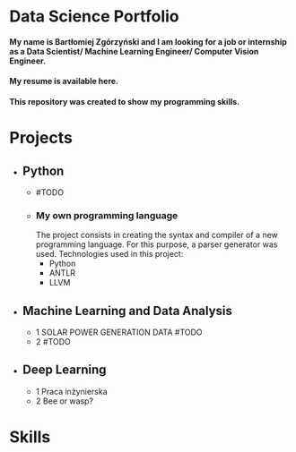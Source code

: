 # Data Science Portfolio

#### My name is Bartłomiej Zgórzyński and I am looking for a job or internship as a Data Scientist/ Machine Learning Engineer/ Computer Vision Engineer.
#### My resume is available here.
#### This repository was created to show my programming skills.

# Projects

- ## Python
  - #TODO
  - ### My own programming language
    The project consists in creating the syntax and compiler of a new programming language. For this purpose, a parser generator was used.
    Technologies used in this project:
      - Python
      - ANTLR
      - LLVM

- ## Machine Learning and Data Analysis
  - 1 SOLAR POWER GENERATION DATA #TODO
  - 2 #TODO
  
- ## Deep Learning
  - 1 Praca inżynierska
  - 2 Bee or wasp?

# Skills
  

